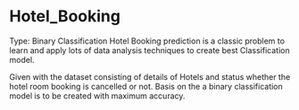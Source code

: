 # Hotel_Booking

Type: Binary Classification Hotel Booking prediction is a classic problem to learn and apply lots of data analysis techniques to create best Classification model.

Given with the dataset consisting of details of Hotels and status whether the hotel room booking is cancelled or not. Basis on the a binary classification model is to be created with maximum accuracy.
